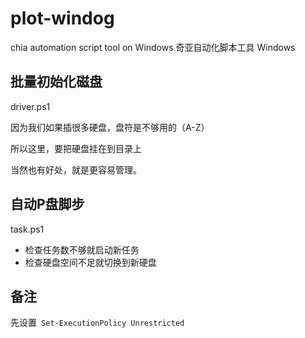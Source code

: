 # plot-windog
chia automation script tool on Windows
 奇亚自动化脚本工具 Windows
##  批量初始化磁盘

  driver.ps1
  
  因为我们如果插很多硬盘，盘符是不够用的（A-Z）
  
  所以这里，要把硬盘挂在到目录上
  
  当然也有好处，就是更容易管理。
  
##  自动P盘脚步
  task.ps1
  
  * 检查任务数不够就启动新任务
  *  检查硬盘空间不足就切换到新硬盘
  
  
   
## 备注
先设置``` Set-ExecutionPolicy Unrestricted```
